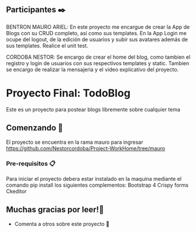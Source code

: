 ﻿
## Participantes ✒️
BENTRON MAURO ARIEL:
En este proyecto me encargue de crear la App de Blogs con su CRUD  completo, así como sus templates.
En la App Login me ocupe del logout,  de la edición de usuarios y subir sus avatares además de sus templates. Realice el unit test.

CORDOBA NESTOR: Se encargo de crear el home del blog, como tambien el registro y login de usuarios con sus respectivos templates y static.
Tambien se encargo de realizar la mensajeria y el video explicativo del proyecto. 


# Proyecto Final: TodoBlog

Este es un proyecto para postear blogs libremente sobre cualquier tema

## Comenzando 🚀

El proyecto se encuentra en la rama mauro para ingresar
https://github.com/Nestorcordoba/Project-WorkHome/tree/mauro


### Pre-requisitos 📋
Para iniciar el proyecto debera estar instalado en la maquina mediante el comando pip install los siguientes complementos: 
Bootstrap 4
Crispy forms
Ckeditor


## Muchas gracias por leer!🎁

* Comenta a otros sobre este proyecto 📢


